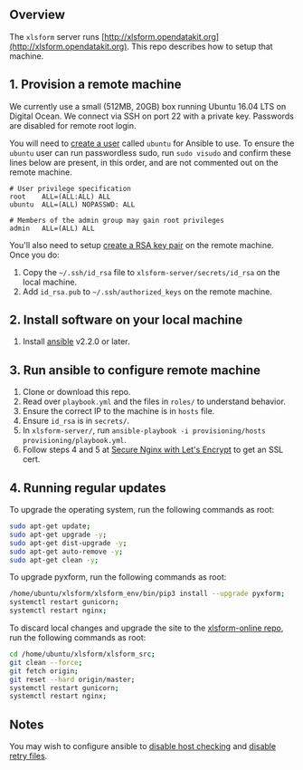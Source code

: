## Overview
The `xlsform` server runs [http://xlsform.opendatakit.org](http://xlsform.opendatakit.org). This repo describes how to setup that machine.

## 1. Provision a remote machine
We currently use a small (512MB, 20GB) box running Ubuntu 16.04 LTS on Digital Ocean. We connect via SSH on port 22 with a private key. Passwords are disabled for remote root login.

You will need to [create a user](https://www.digitalocean.com/community/tutorials/how-to-create-a-sudo-user-on-ubuntu-quickstart) called `ubuntu` for Ansible to use. To ensure the `ubuntu` user can run passwordless sudo, run `sudo visudo` and confirm these lines below are present, in this order, and are not commented out on the remote machine.

```
# User privilege specification
root    ALL=(ALL:ALL) ALL
ubuntu  ALL=(ALL) NOPASSWD: ALL

# Members of the admin group may gain root privileges
admin   ALL=(ALL) ALL
```

You'll also need to setup [create a RSA key pair](https://www.digitalocean.com/community/tutorials/how-to-set-up-ssh-keys--2) on the remote machine. Once you do:

1. Copy the `~/.ssh/id_rsa` file to `xlsform-server/secrets/id_rsa` on the local machine. 
1. Add `id_rsa.pub` to `~/.ssh/authorized_keys` on the remote machine.

## 2. Install software on your local machine
1. Install [ansible](https://docs.ansible.com/ansible/intro_installation.html) v2.2.0 or later.

## 3. Run ansible to configure remote machine
1. Clone or download this repo.
1. Read over `playbook.yml` and the files in `roles/` to understand behavior.
1. Ensure the correct IP to the machine is in `hosts` file.
1. Ensure `id_rsa` is in `secrets/`.
1. In `xlsform-server/`, run `ansible-playbook -i provisioning/hosts provisioning/playbook.yml`.
1. Follow steps 4 and 5 at [Secure Nginx with Let's Encrypt](https://www.digitalocean.com/community/tutorials/how-to-secure-nginx-with-let-s-encrypt-on-ubuntu-16-04) to get an SSL cert.

## 4. Running regular updates

To upgrade the operating system, run the following commands as root:
```sh
sudo apt-get update;
sudo apt-get upgrade -y;
sudo apt-get dist-upgrade -y;
sudo apt-get auto-remove -y;
sudo apt-get clean -y;
```
To upgrade pyxform, run the following commands as root:
```sh
/home/ubuntu/xlsform/xlsform_env/bin/pip3 install --upgrade pyxform;
systemctl restart gunicorn;
systemctl restart nginx;
```
To discard local changes and upgrade the site to the [xlsform-online repo](https://github.com/opendatakit/xlsform-online), run the following commands as root:
```sh
cd /home/ubuntu/xlsform/xlsform_src;
git clean --force;
git fetch origin;
git reset --hard origin/master;
systemctl restart gunicorn;
systemctl restart nginx;
```

## Notes
You may wish to configure ansible to [disable host checking](https://docs.ansible.com/ansible/intro_getting_started.html#host-key-checking) and [disable retry files](https://docs.ansible.com/ansible/intro_configuration.html#retry-files-enabled).
